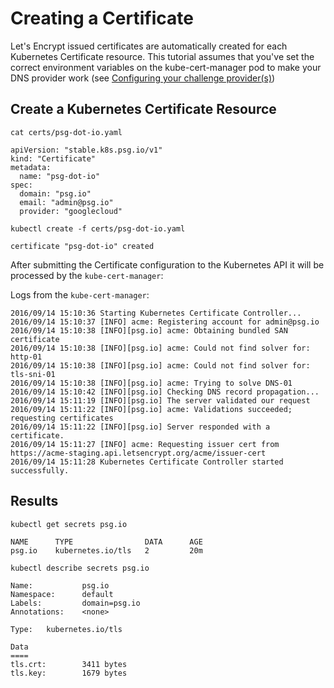 # Creating a Certificate

Let's Encrypt issued certificates are automatically created for each Kubernetes Certificate resource. 
This tutorial assumes that you've set the correct environment variables on the kube-cert-manager pod 
to make your DNS provider work (see [Configuring your challenge provider(s)](providers.md))

## Create a Kubernetes Certificate Resource

```
cat certs/psg-dot-io.yaml
```

```
apiVersion: "stable.k8s.psg.io/v1"
kind: "Certificate"
metadata:
  name: "psg-dot-io"
spec:
  domain: "psg.io"
  email: "admin@psg.io"
  provider: "googlecloud"
```

```
kubectl create -f certs/psg-dot-io.yaml
```

```
certificate "psg-dot-io" created
```

After submitting the Certificate configuration to the Kubernetes API it will be processed by the `kube-cert-manager`:

Logs from the `kube-cert-manager`:

```
2016/09/14 15:10:36 Starting Kubernetes Certificate Controller...
2016/09/14 15:10:37 [INFO] acme: Registering account for admin@psg.io
2016/09/14 15:10:38 [INFO][psg.io] acme: Obtaining bundled SAN certificate
2016/09/14 15:10:38 [INFO][psg.io] acme: Could not find solver for: http-01
2016/09/14 15:10:38 [INFO][psg.io] acme: Could not find solver for: tls-sni-01
2016/09/14 15:10:38 [INFO][psg.io] acme: Trying to solve DNS-01
2016/09/14 15:10:42 [INFO][psg.io] Checking DNS record propagation...
2016/09/14 15:11:19 [INFO][psg.io] The server validated our request
2016/09/14 15:11:22 [INFO][psg.io] acme: Validations succeeded; requesting certificates
2016/09/14 15:11:22 [INFO][psg.io] Server responded with a certificate.
2016/09/14 15:11:27 [INFO] acme: Requesting issuer cert from https://acme-staging.api.letsencrypt.org/acme/issuer-cert
2016/09/14 15:11:28 Kubernetes Certificate Controller started successfully.
```

## Results

```
kubectl get secrets psg.io
```
```
NAME      TYPE                DATA      AGE
psg.io    kubernetes.io/tls   2         20m
```

```
kubectl describe secrets psg.io
```
```
Name:           psg.io
Namespace:      default
Labels:         domain=psg.io
Annotations:    <none>

Type:   kubernetes.io/tls

Data
====
tls.crt:        3411 bytes
tls.key:        1679 bytes
```
